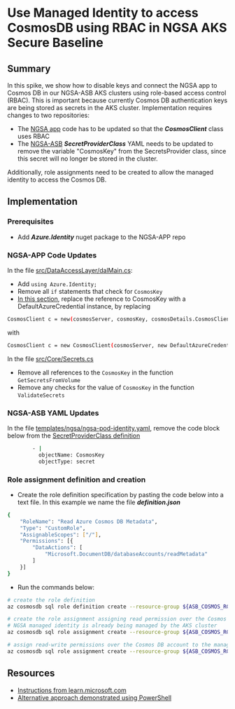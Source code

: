 # Use Managed Identity to access CosmosDB using RBAC in NGSA AKS Secure Baseline

## Summary

In this spike, we show how to disable keys and connect the NGSA app to Cosmos DB in our NGSA-ASB AKS clusters using role-based access control (RBAC). This is important because currently Cosmos DB authentication keys are being stored as secrets in the AKS cluster. Implementation requires changes to two repositories:

- The [NGSA app](https://github.com/retaildevcrews/ngsa-app) code has to be updated so that the ***CosmosClient*** class uses RBAC
- The [NGSA-ASB](https://github.com/retaildevcrews/ngsa-asb) ***SecretProviderClass*** YAML needs to be updated to remove the variable "CosmosKey" from the SecretsProvider class, since this secret will no longer be stored in the cluster.

Additionally, role assignments need to be created to allow the managed identity to access the Cosmos DB.

## Implementation

### Prerequisites

- Add ***Azure.Identity*** nuget package to the NGSA-APP repo

### NGSA-APP Code Updates

In the file [src/DataAccessLayer/dalMain.cs](https://github.com/retaildevcrews/ngsa-app/blob/main/src/DataAccessLayer/dalMain.cs):

- Add `using Azure.Identity;`
- Remove all `if` statements that check for `CosmosKey`
- [In this section](https://github.com/retaildevcrews/ngsa-app/blob/main/src/DataAccessLayer/dalMain.cs#L103), replace the reference to CosmosKey with a DefaultAzureCredential instance, by replacing

```bash
CosmosClient c = new(cosmosServer, cosmosKey, cosmosDetails.CosmosClientOptions);
```

with

```bash
CosmosClient c = new CosmosClient(cosmosServer, new DefaultAzureCredential(), cosmosDetails.CosmosClientOptions);
```

In the file [src/Core/Secrets.cs](https://github.com/retaildevcrews/ngsa-app/blob/main/src/Core/Secrets.cs)

- Remove all references to the `CosmosKey` in the function `GetSecretsFromVolume`
- Remove any checks for the value of `CosmosKey` in the function `ValidateSecrets`

### NGSA-ASB YAML Updates

In the file [templates/ngsa/ngsa-pod-identity.yaml](https://github.com/retaildevcrews/ngsa-asb/blob/main/templates/ngsa/ngsa-pod-identity.yaml), remove the code block below from the [SecretProviderClass definition](https://github.com/retaildevcrews/ngsa-asb/blob/main/templates/ngsa/ngsa-pod-identity.yaml#L43)

```bash
        - |
          objectName: CosmosKey
          objectType: secret
```

### Role assignment definition and creation

- Create the role definition specification by pasting the code below into a text file. In this example we name the file ***definition.json***

```bash
{
    "RoleName": "Read Azure Cosmos DB Metadata",
    "Type": "CustomRole",
    "AssignableScopes": ["/"],
    "Permissions": [{
        "DataActions": [
            "Microsoft.DocumentDB/databaseAccounts/readMetadata"
        ]
    }]
}
```

- Run the commands below:

```bash
# create the role definition
az cosmosdb sql role definition create --resource-group ${ASB_COSMOS_RG_NAME} --account-name ${ASB_COSMOS_DB_NAME} --body @definition.json

# create the role assignment assigning read permission over the Cosmos DB account to the NGSA managed identity
# NGSA managed identity is already being managed by the AKS cluster
az cosmosdb sql role assignment create --resource-group ${ASB_COSMOS_RG_NAME} --account-name ${ASB_COSMOS_DB_NAME} --role-definition-name "Read Azure Cosmos DB Metadata" --principal-id ${ASB_NGSA_MI_PRINCIPAL_ID} --scope ${ASB_COSMOS_ID}

# assign read-write permissions over the Cosmos DB account to the managed identity
az cosmosdb sql role assignment create --resource-group ${ASB_COSMOS_RG_NAME} --account-name ${ASB_COSMOS_DB_NAME} --role-definition-id 00000000-0000-0000-0000-000000000002 --principal-id ${ASB_NGSA_MI_PRINCIPAL_ID} --scope ${ASB_COSMOS_ID}
```

## Resources

- [Instructions from learn.microsoft.com](https://learn.microsoft.com/en-us/azure/cosmos-db/managed-identity-based-authentication#grant-access-to-your-azure-cosmos-db-account)
- [Alternative approach demonstrated using PowerShell](https://joonasaijala.com/2021/07/01/how-to-using-managed-identities-to-access-cosmos-db-data-via-rbac-and-disabling-authentication-via-keys/)

